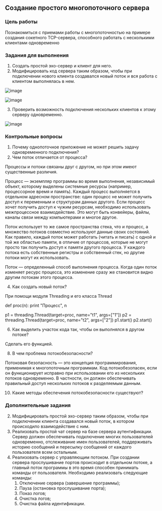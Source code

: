 <!----- Conversion time: 0.718 seconds.
Using this Markdown file:

1. Cut and paste this output into your source file.
2. See the notes and action items below regarding this conversion run.
3. Check the rendered output (headings, lists, code blocks, tables) for proper
   formatting and use a linkchecker before you publish this page.

Conversion notes:

* Docs to Markdown version 1.0β17
* Wed Sep 18 2019 01:52:00 GMT-0700 (PDT)
* Source doc: https://docs.google.com/open?id=1SEODmwLcgVdQijJMZ6Xc3YQ0lqnkc72w-gccG4AkpqU
----->

## Создание простого многопоточного сервера

### Цель работы

Познакомиться с приемами работы с многопоточностью на примере создания сокетного TCP-сервера, способного работать с несколькими клиентами одновременно

### Задания для выполнения

1. Создать простой эхо-сервер и клиент для него.
3. Модифицировать код сервера таким образом, чтобы при подключении нового клиента создавался новый поток и вся работа с клиентом выполнялась в нем.

![image](https://user-images.githubusercontent.com/70547060/138162029-87ce2759-c451-4ddd-96ab-6eb8e850cf04.png)

![image](https://user-images.githubusercontent.com/70547060/138162049-8a04381a-f1d5-4979-8835-e16cb221c99a.png)

3. Проверить возможность подключения нескольких клиентов к этому серверу одновременно. 

![image](https://user-images.githubusercontent.com/70547060/138162158-f2abd2dc-6e3b-4a16-b57f-6b39c17dfbc2.png)

### Контрольные вопросы

1. Почему однопоточное приложение не может решить задачу одновременного подключения?
2. Чем поток отличается от процесса?

Процессы и потоки связаны друг с другом, но при этом имеют существенные различия.

Процесс — экземпляр программы во время выполнения, независимый объект, которому выделены системные ресурсы (например, процессорное время и память). Каждый процесс выполняется в отдельном адресном пространстве: один процесс не может получить доступ к переменным и структурам данных другого. Если процесс хочет получить доступ к чужим ресурсам, необходимо использовать межпроцессное взаимодействие. Это могут быть конвейеры, файлы, каналы связи между компьютерами и многое другое.

Поток использует то же самое пространства стека, что и процесс, а множество потоков совместно используют данные своих состояний. Как правило, каждый поток может работать (читать и писать) с одной и той же областью памяти, в отличие от процессов, которые не могут просто так получить доступ к памяти другого процесса. У каждого потока есть собственные регистры и собственный стек, но другие потоки могут их использовать.

Поток — определенный способ выполнения процесса. Когда один поток изменяет ресурс процесса, это изменение сразу же становится видно другим потокам этого процесса.

4. Как создать новый поток?

При помощи модуля Threading и его класса Thread

def proc(n):
   print "Процесс", n
 
p1 = threading.Thread(target=proc, name="t1", args=["1"])
p2 = threading.Thread(target=proc, name="t2", args=["2"])
p1.start()
p2.start()

6. Как выделить участок кода так, чтобы он выполнялся в другом потоке?

Сделать его функцией. 

8. В чем проблема потокобезопасности?

Потоковая безопасность — это концепция программирования, применимая к многопоточным программам. Код потокобезопасен, если он функционирует исправно при использовании его из нескольких потоков одновременно. В частности, он должен обеспечивать правильный доступ нескольких потоков к разделяемым данным.

10. Какие методы обеспечения потокобезопасности существуют?

### Дополнительные задания

2. Модифицировать простой эхо-сервер таким образом, чтобы при подключении клиента создавался новый поток, в котором происходило взаимодействие с ним.
2. Реализовать простой чат сервер на базе сервера аутентификации. Сервер должен обеспечивать подключение многих пользователей одновременно, отслеживание имен пользователей, поддерживать историю сообщений и пересылку сообщений от каждого пользователя всем остальным. 
3. Реализовать сервер с управляющим потоком. При создании сервера прослушивание портов происходит в отдельном потоке, а главный поток программы в это время способен принимать команды от пользователя. Необходимо реализовать следующие команды:
    1. Отключение сервера (завершение программы);
    2. Пауза (остановка прослушивание порта);
    3. Показ логов;
    4. Очистка логов;
    5. Очистка файла идентификации.

<!-- Docs to Markdown version 1.0β17 -->
